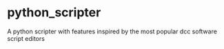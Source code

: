 # python_scripter
A python scripter with features inspired by the most popular dcc software script editors
